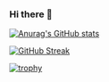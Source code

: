 ### Hi there 👋


[![Anurag's GitHub stats](https://github-readme-stats.vercel.app/api?username=soulcode36)](https://github.com/anuraghazra/github-readme-stats)


[![GitHub Streak](https://streak-stats.demolab.com/?user=soulcode36&theme=radical)](https://git.io/streak-stats)

[![trophy](https://github-profile-trophy.vercel.app/?username=soulcode36&theme=onedark&column=2&margin-w=5&margin-h=15)](https://github.com/ryo-ma/github-profile-trophy)

<!--
**soulcode36/soulcode36** is a ✨ _special_ ✨ repository because its `README.md` (this file) appears on your GitHub profile.

Here are some ideas to get you started:

- 🔭 I’m currently working on ...
- 🌱 I’m currently learning ...
- 👯 I’m looking to collaborate on ...
- 🤔 I’m looking for help with ...
- 💬 Ask me about ...
- 📫 How to reach me: ...
- 😄 Pronouns: ...
- ⚡ Fun fact: ...
-->
